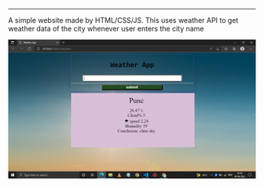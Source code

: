 <hr>
A simple website made by HTML/CSS/JS. This uses weather API to get weather data of the city whenever user enters the city name


![](assets/scrreenshot.png)

